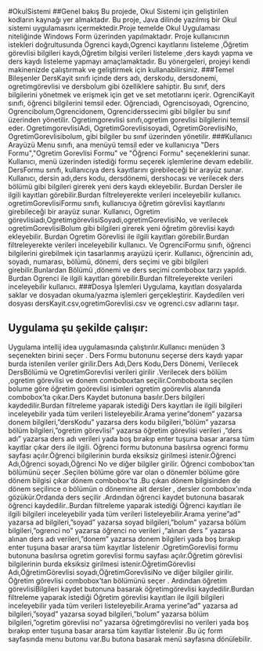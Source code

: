 #OkulSistemi
##Genel bakış
Bu projede, Okul Sistemi için geliştirilen kodların kaynağı yer almaktadır. Bu proje, Java dilinde yazılmış bir  Okul sistemi uygulamasını içermektedir.Proje temelde Okul  Uygulaması niteliğinde Windows Form üzerinden
yapılmaktadır. Proje kullanıcının istekleri doğrultusunda Ögrenci kaydı,Ogrenci kayıtlarını listeleme ,Öğretim görevlisi bilgileri kaydı,Öğretim bilgisi verileri listeleme ,ders kaydı yapma ve ders kaydı listeleme
yapmayı amaçlamaktadır. Bu yönergeleri, projeyi kendi makinenizde çalıştırmak ve geliştirmek için kullanabilirsiniz. ###Temel Bileşenler DersKayit sınıfı içinde ders adı, derskodu, dersdonemi, ogretimgörevlisi ve
dersbolum gibi özelliklere sahiptir. Bu sınıf, ders bilgilerini yönetmek ve erişmek için get ve set metotlarını içerir. OgrenciKayit sınıfı, öğrenci bilgilerini temsil eder. Oğrenciadı, Ogrencisoyadı, Ogrencino,
Ogrencibolum,Ogrencidonem, Ogrenciderssecimi gibi bilgiler bu sınıf üzerinden yönetilir. Ogretimgorevlisi sınıfı,ogretim gorevlisi bilgilerini temsil eder. OgretimgorevlisiAdi, OgretimGorevlisisoyadi, 
OgretimGorevlisiNo, OgretimGorevlisibolum, gibi bilgiler bu sınıf üzerinden yönetilir. ###Kullanıcı Arayüzü Menu sınıfı, ana menüyü temsil eder ve kullanıcıya "Ders  Formu","Ogretim Gorevlisi  Formu"  ve "Öğrenci 
Formu" seçeneklerini sunar. Kullanıcı, menü üzerinden istediği formu seçerek işlemlerine devam edebilir. DersFormu sınıfı, kullanıcıya ders kayıtlarını girebileceği bir arayüz sunar. Kullanıcı, dersin adı,ders kodu,
dersdönemi, dershocası ve verilecek ders bölümü gibi bilgileri girerek yeni ders kaydı ekleyebilir. Burdan Dersler ile ilgili kayıtları görebilir.Burdan filtreleyerekte verileri inceleyebilir kullanıcı. 
ogretimGorevlisiFormu sınıfı, kullanıcıya öğretim görevlisi kayıtlarını girebileceği bir arayüz sunar. Kullanıcı, Ogretim görevlisiadı,OgretimgörevlisiSoyadi,ogretimGorevlisiNo,  ve verilecek ogretimGorevlisiBolum
gibi bilgileri girerek yeni öğretim görevlisi kaydı ekleyebilir. Burdan Ogretim Görevlisi ile ilgili kayıtları görebilir.Burdan filtreleyerekte verileri inceleyebilir kullanıcı. Ve OgrenciFormu sınıfı, öğrenci 
bilgilerini girebilmek için tasarlanmış arayüzü içerir. Kullanıcı, öğrencinin adı, soyadı, numarası, bölümü, dönemi, ders seçimi ve gibi bilgileri girebilir.Bunlardan Bölümü ,dönemi ve ders seçimi combobox tarzı
yapıldı. Burdan Ogrenci ile ilgili kayıtları görebilir.Burdan filtreleyerekte verileri inceleyebilir kullanıcı. ###Dosya İşlemleri Uygulama, kayıtları dosyalarda saklar ve dosyadan okuma/yazma işlemleri gerçekleştirir.
Kaydedilen veri dosyası dersKayit.csv,ogretimGorevlisi.csv ve ogrenci.csv adlarını taşır.
## Uygulama şu şekilde çalışır:
Uygulama intellij idea uygulamasında çalıştırılır.Kullanıcı menüden 3 seçenekten birini seçer . Ders  Formu butonunu seçerse ders kaydı yapar burda istenilen veriler girilir.Ders Adı,Ders Kodu,Ders Dönemi,
Verilecek DersBölümü ve OgretimGorevlisi verileri girilir .Verilecek ders bölüm ,ogretim görevlisi ve donem comboboxtan seçilir.Comboboxta seçilen bolume göre öğretim goörevlisi isimleri ogretim goörevlis alanında
combobox’ta çıkar.Ders Kaydet butonuna basılır.Ders bilgileri kaydedilir.Burdan filtreleme yaparak istediği Ders kayıtları ile ilgili bilgileri inceleyebilir yada tüm verileri listeleyebilir.Arama yerine”donem” yazarsa
donem bilgileri,”dersKodu” yazarsa ders kodu bilgileri,”bölüm” yazarsa bölüm bilgileri,”ogretim görevlisi” yazarsa öğretim görevlisi verileri ,“ders adı” yazarsa ders adı verileri yada boş bırakıp enter tuşuna basar 
ararsa tüm kayıtlar çıkar ders ile ilgili. Öğrenci formu butonuna basılırsa ogrenci  formu sayfası açılır.Öğrenci bilgilerinin burda eksiksiz girilmesi istenir.Öğrenci Adı,Öğrenci soyadı,Öğrenci No ve diğer bilgiler 
girilir. Öğrenci combobox'tan bölümünü seçer .Seçilen bölüme göre var olan o dönemler bölüme göre dönem bilgisi çıkar dönem combobox'ta .Bu çıkan dönem bilgisinden de dönem seçilince o bölümün o dönemine ait dersler ,
dersler combobox'ında gözükür.Ordanda ders seçilir .Ardından öğrenci kaydet butonuna basarak öğrenci kaydedilir..Burdan filtreleme yaparak istediği Öğrenci kayıtları ile ilgili bilgileri inceleyebilir yada tüm verileri
listeleyebilir.Arama yerine”ad” yazarsa ad bilgileri,”soyad” yazarsa soyad  bilgileri,”bolum” yazarsa bölüm bilgileri,”ogrenci no” yazarsa öğrenci no verileri ,“alınan ders ” yazarsa alınan ders adı verileri,”donem”
yazarsa donem bilgileri yada boş bırakıp enter tuşuna basar ararsa tüm kayıtlar listelenir .OgretimGorevlisi formu butonuna basılırsa ogretim gorevlisi  formu sayfası açılır.Öğretim görevlisi bilgilerinin burda eksiksiz 
girilmesi istenir.ÖğretimGörevlisi Adı,ÖğretimGörevlisi soyadı,ÖğretimGorevlisiNo ve diğer bilgiler girilir. Öğretim görevlisi combobox'tan bölümünü seçer . Ardından öğretim görevlisiBilgileri kaydet butonuna basarak
öğretimgörevlisi kaydedilir.Burdan filtreleme yaparak istediği Öğretim görevlisi kayıtları ile ilgili bilgileri inceleyebilir yada tüm verileri listeleyebilir.Arama yerine”ad” yazarsa ad bilgileri,”soyad” yazarsa soyad 
bilgileri,”bolum” yazarsa bölüm bilgileri,”ogretim görevlisi no” yazarsa öğretimgörevlisi no verileri yada boş bırakıp enter tuşuna basar ararsa tüm kayıtlar listelenir .Bu üç form sayfasında menu butonu var.Bu butona 
basarak menü sayfasına dönülebilir.

